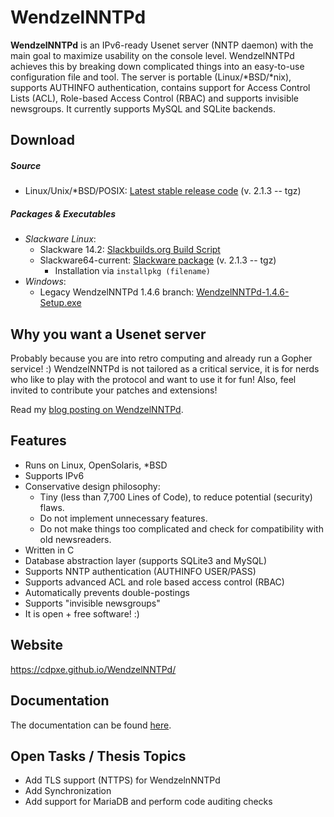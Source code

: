 # WendzelNNTPd

**WendzelNNTPd** is an IPv6-ready Usenet server (NNTP daemon) with the main goal to maximize usability on the console level. WendzelNNTPd achieves this by breaking down complicated things into an easy-to-use configuration file and tool. The server is portable (Linux/*BSD/*nix), supports AUTHINFO authentication, contains support for Access Control Lists (ACL), Role-based Access Control (RBAC) and supports invisible newsgroups. It currently supports MySQL and SQLite backends.

## Download

##### Source
- Linux/Unix/*BSD/POSIX: [Latest stable release code](https://sourceforge.net/projects/wendzelnntpd/files/v2.1.3/) (v. 2.1.3 -- tgz)

##### Packages & Executables
- *Slackware Linux*: 
  - Slackware 14.2: [Slackbuilds.org Build Script](https://slackbuilds.org/repository/14.2/network/wendzelnntpd/)
  - Slackware64-current: [Slackware package](https://sourceforge.net/projects/wendzelnntpd/files/v2.1.3/slackware64-current-package/) (v. 2.1.3 -- tgz)
     - Installation via `installpkg (filename)`
- *Windows*:
  - Legacy WendzelNNTPd 1.4.6 branch: [WendzelNNTPd-1.4.6-Setup.exe](https://sourceforge.net/projects/wendzelnntpd/files/wendzelnntpd/1.4.6/)

## Why you want a Usenet server

Probably because you are into retro computing and already run a Gopher service! :) WendzelNNTPd is not tailored as a critical service, it is for nerds who like to play with the protocol and want to use it for fun! Also, feel invited to contribute your patches and extensions!

Read my [blog posting on WendzelNNTPd](http://www.wendzel.de/misc/2021/01/04/new-release-usenet-server.html).

## Features

* Runs on Linux, OpenSolaris, *BSD
* Supports IPv6
* Conservative design philosophy:
   * Tiny (less than 7,700 Lines of Code), to reduce potential (security) flaws.
   * Do not implement unnecessary features.
   * Do not make things too complicated and check for compatibility with old newsreaders.
* Written in C
* Database abstraction layer (supports SQLite3 and MySQL)
* Supports NNTP authentication (AUTHINFO USER/PASS)
* Supports advanced ACL and role based access control (RBAC)
* Automatically prevents double-postings
* Supports "invisible newsgroups"
* It is open + free software! :)

## Website

https://cdpxe.github.io/WendzelNNTPd/

## Documentation

The documentation can be found [here](https://github.com/cdpxe/WendzelNNTPd/blob/master/docs/docs.pdf).

## Open Tasks / Thesis Topics
- Add TLS support (NTTPS) for WendzelnNNTPd
- Add Synchronization
- Add support for MariaDB and perform code auditing checks
